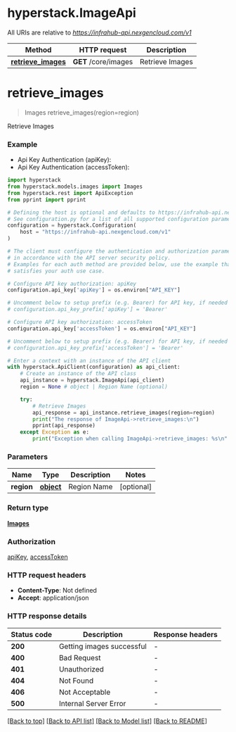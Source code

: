 # hyperstack.ImageApi

All URIs are relative to *https://infrahub-api.nexgencloud.com/v1*

Method | HTTP request | Description
------------- | ------------- | -------------
[**retrieve_images**](ImageApi.md#retrieve_images) | **GET** /core/images | Retrieve Images


# **retrieve_images**
> Images retrieve_images(region=region)

Retrieve Images

### Example

* Api Key Authentication (apiKey):
* Api Key Authentication (accessToken):

```python
import hyperstack
from hyperstack.models.images import Images
from hyperstack.rest import ApiException
from pprint import pprint

# Defining the host is optional and defaults to https://infrahub-api.nexgencloud.com/v1
# See configuration.py for a list of all supported configuration parameters.
configuration = hyperstack.Configuration(
    host = "https://infrahub-api.nexgencloud.com/v1"
)

# The client must configure the authentication and authorization parameters
# in accordance with the API server security policy.
# Examples for each auth method are provided below, use the example that
# satisfies your auth use case.

# Configure API key authorization: apiKey
configuration.api_key['apiKey'] = os.environ["API_KEY"]

# Uncomment below to setup prefix (e.g. Bearer) for API key, if needed
# configuration.api_key_prefix['apiKey'] = 'Bearer'

# Configure API key authorization: accessToken
configuration.api_key['accessToken'] = os.environ["API_KEY"]

# Uncomment below to setup prefix (e.g. Bearer) for API key, if needed
# configuration.api_key_prefix['accessToken'] = 'Bearer'

# Enter a context with an instance of the API client
with hyperstack.ApiClient(configuration) as api_client:
    # Create an instance of the API class
    api_instance = hyperstack.ImageApi(api_client)
    region = None # object | Region Name (optional)

    try:
        # Retrieve Images
        api_response = api_instance.retrieve_images(region=region)
        print("The response of ImageApi->retrieve_images:\n")
        pprint(api_response)
    except Exception as e:
        print("Exception when calling ImageApi->retrieve_images: %s\n" % e)
```



### Parameters


Name | Type | Description  | Notes
------------- | ------------- | ------------- | -------------
 **region** | [**object**](.md)| Region Name | [optional] 

### Return type

[**Images**](Images.md)

### Authorization

[apiKey](../README.md#apiKey), [accessToken](../README.md#accessToken)

### HTTP request headers

 - **Content-Type**: Not defined
 - **Accept**: application/json

### HTTP response details

| Status code | Description | Response headers |
|-------------|-------------|------------------|
**200** | Getting images successful |  -  |
**400** | Bad Request |  -  |
**401** | Unauthorized |  -  |
**404** | Not Found |  -  |
**406** | Not Acceptable |  -  |
**500** | Internal Server Error |  -  |

[[Back to top]](#) [[Back to API list]](../README.md#documentation-for-api-endpoints) [[Back to Model list]](../README.md#documentation-for-models) [[Back to README]](../README.md)

